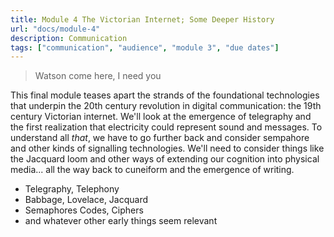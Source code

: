 ```yaml
---
title: Module 4 The Victorian Internet; Some Deeper History
url: "docs/module-4"
description: Communication
tags: ["communication", "audience", "module 3", "due dates"]
---
```


> Watson come here, I need you

This final module teases apart the strands of the foundational technologies that underpin the 20th century revolution in digital communication: the 19th century Victorian internet. We'll look at the emergence of telegraphy and the first realization that electricity could represent sound and messages. To understand all _that_, we have to go further back and consider sempahore and other kinds of signalling technologies. We'll need to consider things like the Jacquard loom and other ways of extending our cognition into physical media... all the way back to cuneiform and the emergence of writing. 

+ Telegraphy, Telephony
+ Babbage, Lovelace, Jacquard
+ Semaphores Codes, Ciphers
+ and whatever other early things seem relevant

